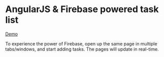 # AngularJS & Firebase powered task list
[Demo](http://demo.manolof.com/todo-list/)

To experience the power of Firebase, open up the same page in multiple tabs/windows, and start adding tasks. The pages will update in real-time.